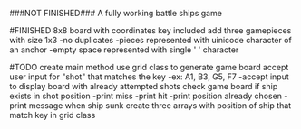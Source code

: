 ###NOT FINISHED###
A fully working battle ships game 

#FINISHED
8x8 board with coordinates key included
add three gamepieces with size 1x3
  -no duplicates
  -pieces represented with uinicode character of an anchor
  -empty space represented with single ' ' character

#TODO
create main method 
use grid class to generate game board
accept user input for "shot" that matches the key
  -ex: A1, B3, G5, F7
  -accept input to display board with already attempted shots
check game board if ship exists in shot position
  -print miss
  -print hit
  -print position already chosen
  -print message when ship sunk
create three arrays with position of ship that match key in grid class
  
  

